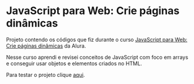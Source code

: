 # JavaScript para Web: Crie páginas dinâmicas

Projeto contendo os códigos que fiz durante o curso [JavaScript para Web: Crie páginas dinâmicas](https://cursos.alura.com.br/course/javascript-web-paginas-dinamicas) da Alura. 

Nesse curso aprendi e revisei conceitos de JavaScript com foco em arrays e conseguir usar objetos e elementos criados no HTML.

Para testar o projeto clique [aqui](https://brunosabbagmachado.github.io/alura-midi/).
